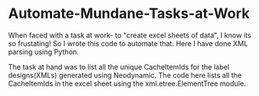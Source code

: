 # Automate-Mundane-Tasks-at-Work

When faced with a task at work- to "create excel sheets of data", I know its so frustating! So I wrote this code to automate that. Here I have done XML parsing using Python.

The task at hand was to list all the unique CacheItemIds for the label designs(XMLs) generated using Neodynamic. The code here lists all the CacheItemIds in the excel sheet using the xml.etree.ElementTree module.
